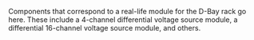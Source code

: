 Components that correspond to a real-life module for the D-Bay rack go here. These include a 4-channel differential voltage source module, a differential 16-channel voltage source module, and others. 